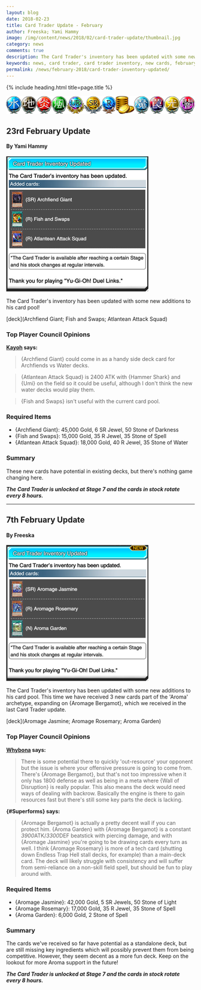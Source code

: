 ```yaml
---
layout: blog
date: 2018-02-23
title: Card Trader Update - February
author: Freeska; Yami Hammy
image: /img/content/news/2018/02/card-trader-update/thumbnail.jpg
category: news
comments: true
description: The Card Trader's inventory has been updated with some new additions to his card pool. Check here for a review by the Top Player Council!
keywords: news, card trader, card trader inventory, new cards, february
permalink: /news/february-2018/card-trader-inventory-updated/
---
```


{% include heading.html title=page.title %}

![banner](/img/content/global/card-trader-banner.png)

## 23rd February Update 
#### By Yami Hammy 

![screenshot](/img/content/news/2018/02/card-trader-update/screenshot-feb-23.jpg)

The Card Trader's inventory has been updated with some new additions to his card pool! 

[deck](Archfiend Giant; Fish and Swaps; Atlantean Attack Squad)

### Top Player Council Opinions

**[Kayoh](/authors/kayoh/) says:** 

> {Archfiend Giant} could come in as a handy side deck card for Archfiends vs Water decks.

> {Atlantean Attack Squad} is 2400 ATK with {Hammer Shark} and {Umi} on the field so it could be useful, although I don't think the new water decks would play them.

> {Fish and Swaps} isn't useful with the current card pool.

### Required Items

- {Archfiend Giant}: 45,000 Gold, 6 SR Jewel, 50 Stone of Darkness
- {Fish and Swaps}: 15,000 Gold, 35 R Jewel, 35 Stone of Spell
- {Atlantean Attack Squad}: 18,000 Gold, 40 R Jewel, 35 Stone of Water  

### Summary

These new cards have potential in existing decks, but there's nothing game changing here.

***The Card Trader is unlocked at Stage 7 and the cards in stock rotate every 8 hours.***

---

## 7th February Update

#### By Freeska

![screenshot](/img/content/news/2018/02/card-trader-update/screenshot-feb-07.jpg)

The Card Trader's inventory has been updated with some new additions to his card pool. This time we have received 3 new cards part of the 'Aroma' archetype, expanding on {Aromage Bergamot}, which we received in the last Card Trader update.

[deck](Aromage Jasmine; Aromage Rosemary; Aroma Garden)

### Top Player Council Opinions

**[Whybona](/authors/whybona/) says:** 

> There is some potential there to quickly 'out-resource' your opponent but the issue is where your offensive pressure is going to come from. There's {Aromage Bergamot}, but that's not too impressive when it only has 1800 defense as well as being in a meta where {Wall of Disruption} is really popular. This also means the deck would need ways of dealing with backrow. 
Basically the engine is there to gain resources fast but there's still some key parts the deck is lacking.

**{#Superforms} says:** 

> {Aromage Bergamot} is actually a pretty decent wall if you can protect him. {Aroma Garden} with {Aromage Bergamot} is a constant *3900*ATK/*3300*DEF beatstick with piercing damage, and with {Aromage Jasmine} you're going to be drawing cards every turn as well. I think {Aromage Rosemary} is more of a tech card (shutting down Endless Trap Hell stall decks, for example) than a main-deck card. The deck will likely struggle with consistency and will suffer from semi-reliance on a non-skill field spell, but should be fun to play around with.

### Required Items

- {Aromage Jasmine}: 42,000 Gold, 5 SR Jewels, 50 Stone of Light
- {Aromage Rosemary}: 17,000 Gold, 35 R Jewel, 35 Stone of Spell 
- {Aroma Garden}: 6,000 Gold, 2 Stone of Spell

### Summary

The cards we've received so far have potential as a standalone deck, but are still missing key ingredients which will possibly prevent them from being competitive. However, they seem decent as a more fun deck. Keep on the lookout for more Aroma support in the future!

***The Card Trader is unlocked at Stage 7 and the cards in stock rotate every 8 hours.***